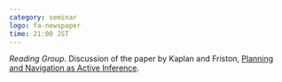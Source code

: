 ```yaml
---
category: seminar
logo: fa-newspaper
time: 21:00 JST
---
```


*Reading Group*.  Discussion of the paper by Kaplan and Friston,
 [Planning and Navigation as Active Inference](https://link.springer.com/article/10.1007/s00422-018-0753-2).

